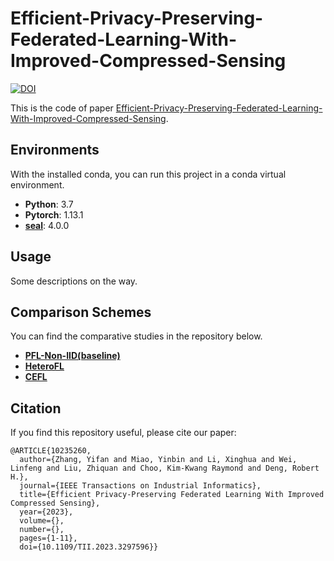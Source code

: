 # Efficient-Privacy-Preserving-Federated-Learning-With-Improved-Compressed-Sensing

[![DOI](https://zenodo.org/badge/DOI/10.5281/zenodo.8347455.svg)](https://doi.org/10.5281/zenodo.8347455)

This is the code of paper [Efficient-Privacy-Preserving-Federated-Learning-With-Improved-Compressed-Sensing](https://ieeexplore.ieee.org/document/10235260).


## Environments
With the installed conda, you can run this project in a conda virtual environment.
* **Python**: 3.7
* **Pytorch**: 1.13.1
* **[seal](https://github.com/Huelse/SEAL-Python)**: 4.0.0

## Usage

Some descriptions on the way.

## Comparison Schemes

You can find the comparative studies in the repository below.

* **[PFL-Non-IID(baseline)](https://github.com/TsingZ0/PFL-Non-IID/tree/0af30fc8665e04ea9200b041f0c457c2260cbc99)**
* **[HeteroFL](https://github.com/diaoenmao/HeteroFL-Computation-and-Communication-Efficient-Federated-Learning-for-Heterogeneous-Clients)**
* **[CEFL](https://github.com/AshwinRJ/Federated-Learning-PyTorch)**






## Citation
If you find this repository useful, please cite our paper:

```
@ARTICLE{10235260,
  author={Zhang, Yifan and Miao, Yinbin and Li, Xinghua and Wei, Linfeng and Liu, Zhiquan and Choo, Kim-Kwang Raymond and Deng, Robert H.},
  journal={IEEE Transactions on Industrial Informatics}, 
  title={Efficient Privacy-Preserving Federated Learning With Improved Compressed Sensing}, 
  year={2023},
  volume={},
  number={},
  pages={1-11},
  doi={10.1109/TII.2023.3297596}}
```
